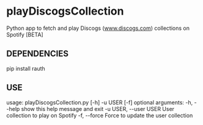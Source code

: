 playDiscogsCollection
=====================

Python app to fetch and play Discogs (www.discogs.com) collections on Spotify [BETA]

DEPENDENCIES
------------
pip install rauth

USE
---
usage: playDiscogsCollection.py [-h] -u USER [-f]
optional arguments:
  -h, --help            show this help message and exit
  -u USER, --user USER  User collection to play on Spotify
  -f, --force           Force to update the user collection
